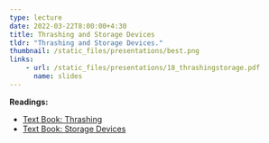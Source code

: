 ```yaml
---
type: lecture
date: 2022-03-22T8:00:00+4:30
title: Thrashing and Storage Devices
tldr: "Thrashing and Storage Devices."
thumbnail: /static_files/presentations/best.png
links:
    - url: /static_files/presentations/18_thrashingstorage.pdf
      name: slides
---
```

**Readings:**
- [Text Book: Thrashing](https://pages.cs.wisc.edu/~remzi/OSTEP/vm-beyondphys-policy.pdf)
- [Text Book: Storage Devices](https://pages.cs.wisc.edu/~remzi/OSTEP/file-disks.pdf)